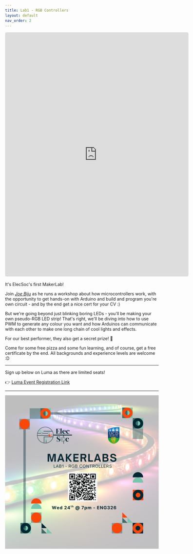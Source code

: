 ```yaml
---
title: Lab1 - RGB Controllers
layout: default
nav_order: 2
---
```


<iframe
  src="https://luma.com/embed/event/evt-9rArTrjfQiNlEcA/simple"
  width="600"
  height="800"
  frameborder="0"
  style="border: 1px solid #bfcbda88; border-radius: 4px;"
  allow="fullscreen; payment"
  aria-hidden="false"
  tabindex="0"
></iframe>  

It's ElecSoc's first MakerLab!

Join [*Joe Biju*](https://www.linkedin.com/in/joebiju456/) as he runs a workshop about how microcontrollers work, with the opportunity to get hands-on with Arduino and build and program you're own circuit - and by the end get a nice cert for your CV :)

But we're going beyond just blinking boring LEDs - you'll be making your own pseudo-RGB LED strip! That's right, we'll be diving into how to use PWM to generate any colour you want and how Arduinos can communicate with each other to make one long chain of cool lights and effects.

For our best performer, they also get a secret prize! 👀

Come for some free pizza and some fun learning, and of course, get a free certificate by the end. All backgrounds and experience levels are welcome :D

----
Sign up below on Luma as there are limited seats!

👉 [Luma Event Registration Link](https://luma.com/6z2osr7w)

----
![MakerLab1 Poster](../assets/images/MakerLab1-Poster.png)